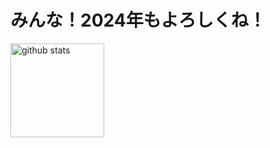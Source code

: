 # みんな！2024年もよろしくね！
<p align="left"> 
  <img alt="github stats" height="150px" src="https://github-readme-stats-clone-1rb5.vercel.app/api?username=takuchan&count_private=truel" />
</p>
